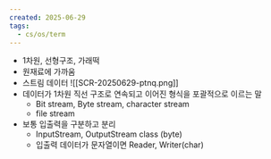 ```yaml
---
created: 2025-06-29
tags:
  - cs/os/term
---
```

- 1차원, 선형구조, 가래떡
- 원재료에 가까움
- 스트림 데이터
![[SCR-20250629-ptnq.png]]
- 데이터가 1차원 직선 구조로 연속되고 이어진 형식을 포괄적으로 이르는 말
	- Bit stream, Byte stream, character stream
	- file stream
- 보통 입출력을 구분하고 분리
	- InputStream, OutputStream class (byte)
	- 입출력 데이터가 문자열이면 Reader, Writer(char)